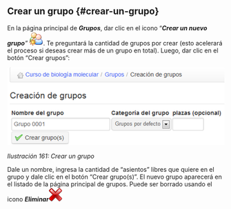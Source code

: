 ## Crear un grupo {#crear-un-grupo}

En la página principal de _**Grupos**_, dar clic en el icono “_**Crear un nuevo grupo**”_ ![](../assets/graphics277.png). Te preguntará la cantidad de grupos por crear (esto acelerará el proceso si deseas crear más de un grupo en total). Luego, dar clic en el botón “Crear grupos”:

![](../assets/images213.png)

*Ilustración 161: Crear un grupo*

Dale un nombre, ingresa la cantidad de “asientos” libres que quiere en el grupo y dale clic en el botón “Crear grupo(s)”. El nuevo grupo aparecerá en el listado de la página principal de grupos. Puede ser borrado usando el icono _**Eliminar**_<img src="../assets/graphics278.svg" width="32px"/>